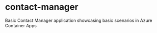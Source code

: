 # contact-manager
Basic Contact Manager application showcasing basic scenarios in Azure Container Apps
